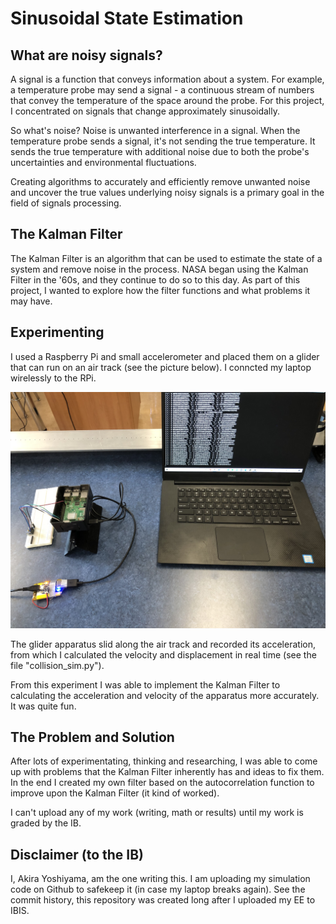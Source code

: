 
# Sinusoidal State Estimation

## What are noisy signals?

A signal is a function that conveys information about a system. For example, a temperature probe may send a signal - a continuous stream of numbers that convey the temperature of the space around the probe. For this project, I concentrated on signals that change approximately sinusoidally.

So what's noise? Noise is unwanted interference in a signal. When the temperature probe sends a signal, it's not sending the true temperature. It sends the true temperature with additional noise due to both the probe's uncertainties and environmental fluctuations.

Creating algorithms to accurately and efficiently remove unwanted noise and uncover the true values underlying noisy signals is a primary goal in the field of signals processing.

## The Kalman Filter

The Kalman Filter is an algorithm that can be used to estimate the state of a system and remove noise in the process. NASA began using the Kalman Filter in the '60s, and they continue to do so to this day. As part of this project, I wanted to explore how the filter functions and what problems it may have.

## Experimenting

I used a Raspberry Pi and small accelerometer and placed them on a glider that can run on an air track (see the picture below). I conncted my laptop wirelessly to the RPi.

![Experimental Apparatus](https://github.com/AkiraY1/SinusoidalStateEstimation/blob/main/Media/InitialIdeaPhoto.jpg?raw=true)

The glider apparatus slid along the air track and recorded its acceleration, from which I calculated the velocity and displacement in real time (see the file "collision_sim.py").

From this experiment I was able to implement the Kalman Filter to calculating the acceleration and velocity of the apparatus more accurately. It was quite fun.

## The Problem and Solution

After lots of experimentating, thinking and researching, I was able to come up with problems that the Kalman Filter inherently has and ideas to fix them. In the end I created my own filter based on the autocorrelation function to improve upon the Kalman Filter (it kind of worked).

I can't upload any of my work (writing, math or results) until my work is graded by the IB.

## Disclaimer (to the IB)

I, Akira Yoshiyama, am the one writing this. I am uploading my simulation code on Github to safekeep it (in case my laptop breaks again). See the commit history, this repository was created long after I uploaded my EE to IBIS.